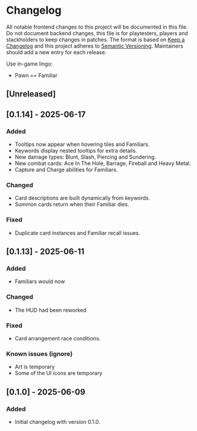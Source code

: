 # Changelog

All notable frontend changes to this project will be documented in this file.
Do not document backend changes, this file is for playtesters, players and stackholders to keep changes in patches.
The format is based on [Keep a Changelog](https://keepachangelog.com/en/1.1.0/)
and this project adheres to [Semantic Versioning](https://semver.org/spec/v2.0.0.html).
Maintainers should add a new entry for each release.

Use in-game lingo:
- Pawn == Familiar

## [Unreleased]

## [0.1.14] - 2025-06-17
### Added
- Tooltips now appear when hovering tiles and Familiars.
- Keywords display nested tooltips for extra details.
- New damage types: Blunt, Slash, Piercing and Sundering.
- New combat cards: Ace In The Hole, Barrage, Fireball and Heavy Metal.
- Capture and Charge abilities for Familiars.
### Changed
- Card descriptions are built dynamically from keywords.
- Summon cards return when their Familiar dies.
### Fixed
- Duplicate card instances and Familiar recall issues.

## [0.1.13] - 2025-06-11
### Added
- Familiars would now 
### Changed
- The HUD had been reworked
### Fixed
- Card arrangement race conditions.

### Known issues (ignore)
- Art is temporary
- Some of the UI icons are temporary

## [0.1.0] - 2025-06-09
### Added
- Initial changelog with version 0.1.0.

